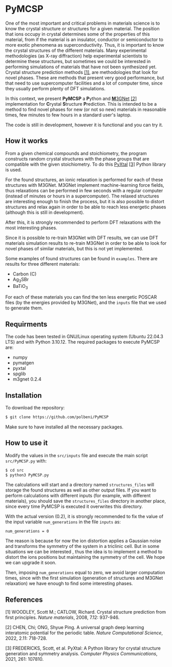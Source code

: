 # PyMCSP

One of the most important and critical problems in materials science is to know the crystal structure or structures for a given material. The position that ions occupy in crystal determines some of the properties of this material, from if the material is an insulator, conductor or semiconductor to more exotic phenomena as superconductivity. Thus, it is important to know the crystal structures of the different materials. Many experimental methodologies (as X-ray diffraction) help experimental scientists to determine these structures, but sometimes we could be interested in performing simulations of materials that have not been synthesized yet. Crystal structure prediction methods [[1]](#1), are methodologies that look for novel phases. These are methods that present very good performance, but that need to use supercomputer facilities and a lot of computer time, since they usually perform plenty of DFT simulations.

In this context, we present **PyMCSP** a **P**ython and [**M**3GNet](https://github.com/materialsvirtuallab/m3gnet) [[2]](#2) implementation for **C**rystal **S**tructure **P**rediction. This is intended to be a method to find novel phases for new (or not so new) materials in reasonable times, few minutes to few hours in a standard user's laptop.

The code is still in development, however it is functional and you can try it.

## How it works

From a given chemical compounds and stoichiometry, the program constructs random crystal structures with the phase groups that are compatible with the given stoichiometry. To do this [PyXtal](https://github.com/qzhu2017/PyXtal) [[3]](#3) Python library is used.

For the found structures, an ionic relaxation is performed for each of these structures with M3GNet. M3GNet implement machine-learning force fields, thus relaxations can be performed in few seconds with a regular computer (instead of minutes or hours in a supercomputer). The relaxed structures are interesting enough to finish the process, but it is also possible to distort structures and relax again in order to be able to reach less energetic phases (although this is still in development).

After this, it is strongly recommended to perform DFT relaxations with the most interesting phases.

Since it is possible to re-train M3GNet with DFT results, we can use DFT materials simulation results to re-train M3GNet in order to be able to look for novel phases of similar materials, but this is not yet implemented. 

Some examples of found structures can be found in `examples`. There are results for three different materials:
- Carbon (C)
- Ag<sub>3</sub>SBr
- BaTiO<sub>3</sub>

For each of these materials you can find the ten less energetic POSCAR files (by the energies provided by M3GNet), and the `inputs` file that we used to generate them.

## Requirments

The code has been tested in GNU/Linux operating system (Ubuntu 22.04.3 LTS) and with Python 3.10.12. The required packages to execute PyMCSP are: 
- numpy
- pymatgen
- pyxtal
- spglib
- m3gnet 0.2.4

## Installation

To download the repository:

```bash
$ git clone https://github.com/polbeni/PyMCSP
```

Make sure to have installed all the necessary packages.

## How to use it

Modify the values in the `src/inputs` file and execute the main script `src/PyMCSP.py` with:

```bash
$ cd src
$ python3 PyMCSP.py
```

The calculations will start and a directory named `structures_files` will storage the found structures as well as other output files. If you want to perform calculations with different inputs (for example, with different materials), you should save the `structures_files` directory in another place, since every time PyMCSP is executed it overwrites this directory.

With the actual version (0.2), it is strongly recommended to fix the value of the input variable `num_generations` in the file `inputs` as:

```
num_generations = 0
```

The reason is because for now the ion distortion applies a Gaussian noise and transforms the symmetry of the system in a triclinic cell. But in some situations we can be interested , thus the idea is to implement a method to distort the ions positions but maintaining the symmetry of the cell. We hope we can upgrade it soon.

Then, imposing `num_generations` equal to zero, we avoid larger computation times, since with the first simulation (generation of structures and M3GNet relaxation) we have enough to find some interesting phases.

## References

<a id="1">[1]</a> 
WOODLEY, Scott M.; CATLOW, Richard. Crystal structure prediction from first principles. <em>Nature materials</em>, 2008, 7.12: 937-946.

<a id="2">[2]</a> 
CHEN, Chi; ONG, Shyue Ping. A universal graph deep learning interatomic potential for the periodic table. <em>Nature Computational Science</em>, 2022, 2.11: 718-728.

<a id="3">[3]</a> 
FREDERICKS, Scott, et al. PyXtal: A Python library for crystal structure generation and symmetry analysis. <em>Computer Physics Communications</em>, 2021, 261: 107810.
